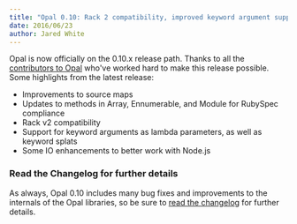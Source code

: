 ```yaml
---
title: "Opal 0.10: Rack 2 compatibility, improved keyword argument support, better source maps, and a whole lot more"
date: 2016/06/23
author: Jared White
---
```


Opal is now officially on the 0.10.x release path. Thanks to all the [contributors to Opal](https://github.com/opal/opal/graphs/contributors?from=2016-01-14&to=2016-06-23&type=c) who've worked hard to make this release possible. Some highlights from the latest release:

* Improvements to source maps
* Updates to methods in Array, Ennumerable, and Module for RubySpec compliance
* Rack v2 compatibility
* Support for keyword arguments as lambda parameters, as well as keyword splats
* Some IO enhancements to better work with Node.js
<!--preview-->

### Read the Changelog for further details

As always, Opal 0.10 includes many bug fixes and improvements to the internals of the Opal libraries, so be sure to [read the changelog](https://github.com/opal/opal/blob/master/CHANGELOG.md#0100---rc) for further details.
